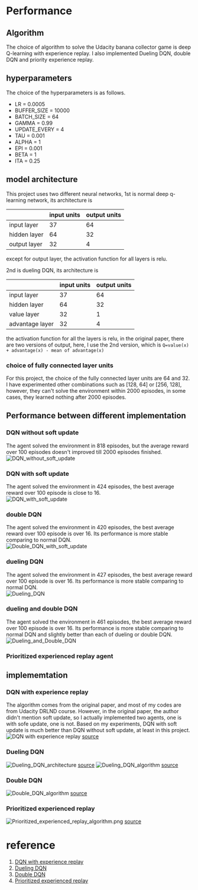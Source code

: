 # Performance

## Algorithm

The choice of algorithm to solve the Udacity banana collector game is deep Q-learning with experience replay. I also implemented Dueling DQN, double DQN and priority experience replay.

## hyperparameters

The choice of the hyperparameters is as follows.

- LR = 0.0005
- BUFFER_SIZE = 10000
- BATCH_SIZE = 64
- GAMMA = 0.99
- UPDATE_EVERY = 4
- TAU = 0.001
- ALPHA = 1
- EPI = 0.001
- BETA = 1
- ITA = 0.25

## model architecture

This project uses two different neural networks, 1st is normal deep q-learning network, its architecture is 

| |input units|output units|
|---|---|---|
|input layer|37|64|
|hidden layer|64|32|
|output layer|32|4|

except for output layer, the activation function for all layers is relu.

2nd is dueling DQN, its architecture is 

| |input units|output units|
|---|---|---|
|input layer|37|64|
|hidden layer|64|32|
|value layer|32|1|
|advantage layer|32|4|

the activation function for all the layers is relu, in the original paper, there are two versions of output, here, I use the 2nd version, which is `Q=value(x) + advantage(x) - mean of advantage(x)`

### choice of fully connected layer units

For this project, the choice of the fully connected layer units are 64 and 32. I have experimented other combinations such as [128, 64] or [256, 128], however, they can't solve the environment within 2000 episodes, in some cases, they learned nothing after 2000 episodes.


## Performance between different implementation

### DQN without soft update
The agent solved the environment in 818 episodes, but the average reward over 100 episodes doesn't improved till 2000 episodes finished.  
![DQN_without_soft_update](assets/DQN_without_soft_update.png)

### DQN with soft update
The agent solved the environment in 424 episodes, the best average reward over 100 episode is close to 16.  
![DQN_with_soft_update](assets/DQN_with_soft_update.png)

### double DQN
The agent solved the environment in 420 episodes, the best average reward over 100 episode is over 16. Its performance is more stable comparing to normal DQN.  
![Double_DQN_with_soft_update](assets/Double_DQN_with_soft_update.png)

### dueling DQN
The agent solved the environment in 427 episodes, the best average reward over 100 episode is over 16. Its performance is more stable comparing to normal DQN.  
![Dueling_DQN](assets/Dueling_DQN.png)

### dueling and double DQN
The agent solved the environment in 461 episodes, the best average reward over 100 episode is over 16. Its performance is more stable comparing to normal DQN and slightly better than each of dueling or double DQN.  
![Dueling_and_Double_DQN](assets/Dueling_and_Double_DQN.png)

### Prioritized experienced replay agent


## implememtation

### DQN with experience replay
The algorithm comes from the original paper, and most of my codes are from Udacity DRLND course. However, in the original paper, the author didn't mention soft update, so I actually implemented two agents, one is with sofe update, one is not. Based on my experiments, DQN with soft update is much better than DQN without soft update, at least in this project.
![DQN with experience replay](assets/DQN_algorithm.png)
[source](https://storage.googleapis.com/deepmind-media/dqn/DQNNaturePaper.pdf)

### Dueling DQN

![Dueling_DQN_architecture](assets/Dueling_DQN_architecture.png)
[source](https://arxiv.org/abs/1511.06581)
![Dueling_DQN_algorithm](assets/Dueling_DQN_algorithm.png)
[source](https://arxiv.org/abs/1511.06581)

### Double DQN

![Double_DQN_algorithm](assets/Double_DQN_algorithm.png)
[source](https://arxiv.org/abs/1509.06461)

### Prioritized experienced replay

![Prioritized_experienced_replay_algorithm.png](assets/Prioritized_experienced_replay_algorithm)
[source](https://arxiv.org/abs/1511.05952)

# reference 

1. [DQN with experience replay](https://storage.googleapis.com/deepmind-media/dqn/DQNNaturePaper.pdf)
2. [Dueling DQN](https://arxiv.org/abs/1511.06581)
3. [Double DQN](https://arxiv.org/abs/1509.06461)
4. [Prioritized experienced replay](https://arxiv.org/abs/1511.05952)

